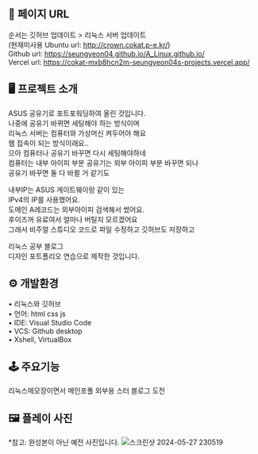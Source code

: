 ## 🔗 페이지 URL 
순서는 깃허브 업데이트 > 리눅스 서버 업데이트  
(현재미사용 Ubuntu url: http://crown.cokat.p-e.kr/)  
Github url: https://seungyeon04.github.io/A_Linux.github.io/  
Vercel url: https://cokat-mxb8hcn2m-seungyeon04s-projects.vercel.app/  

  
## 🖥 프로젝트 소개  
ASUS 공유기로 포트포워딩하여 올린 것입니다.  
나중에 공유기 바뀌면 세팅해야 하는 방식이며  
리눅스 서버는 컴퓨터와 가상머신 켜두어야 해요   
웹 접속이 되는 방식이래요..  
으아 컴퓨터나 공유기 바꾸면 다시 세팅해야하네  
컴퓨터는 내부 아이피 부분 공유기는 외부 아이피 부분 바꾸면 되나  
공유기 바꾸면 둘 다 바뀔 거 같기도  
  
내부IP는 ASUS 게이트웨이랑 같이 있는  
IPv4의 IP를 사용했어요.  
도메인 A레코드는 외부아이피 검색해서 썼어요.  
후이즈꺼 유료여서 얼마나 버틸지 모르겠어요  
그래서 비주얼 스튜디오 코드로 파일 수정하고 깃허브도 저장하고  

리눅스 공부 블로그  
디자인 포트폴리오 연습으로 제작한 것입니다.  

## ⚙️ 개발환경  

• 리눅스와 깃허브  
• 언어: html css js  
• IDE: Visual Studio Code  
• VCS: Github desktop  
• Xshell, VirtualBox

## 🕹 주요기능  

리눅스메모장이면서 메인포폴 외부용 스터 블로그 도전  

## 🖼 플레이 사진
*참고: 완성본이 아닌 예전 사진입니다.
![스크린샷 2024-05-27 230519](https://github.com/SeungYeon04/A_Linux.github.io/assets/100332811/623e09a6-4866-4e5d-b29a-3fafa5c098e0)
